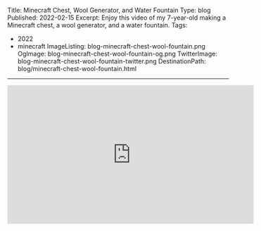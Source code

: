Title: Minecraft Chest, Wool Generator, and Water Fountain
Type: blog
Published: 2022-02-15
Excerpt: Enjoy this video of my 7-year-old making a Minecraft chest, a wool generator, and a water fountain.
Tags:
- 2022
- minecraft
ImageListing: blog-minecraft-chest-wool-fountain.png
OgImage: blog-minecraft-chest-wool-fountain-og.png
TwitterImage: blog-minecraft-chest-wool-fountain-twitter.png
DestinationPath: blog/minecraft-chest-wool-fountain.html
---

<div class="ratio ratio-16x9 mb-3">
    <iframe width="560" height="315" src="https://www.youtube.com/embed/Ku4OJnbomBs" title="Minecraft Chest, Wool Generator, and Water Fountain" frameborder="0" allow="accelerometer; autoplay; clipboard-write; encrypted-media; gyroscope; picture-in-picture" allowfullscreen></iframe>
</div>
<?#= Excerpt /?>